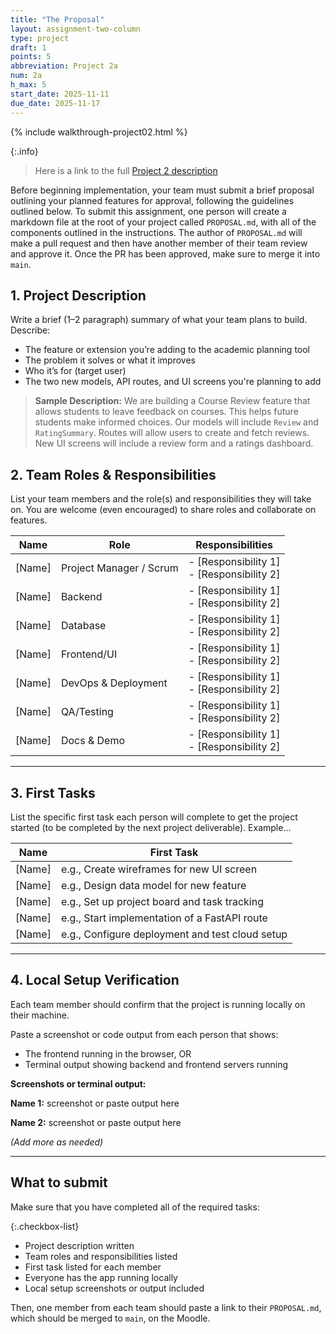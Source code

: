 ```yaml
---
title: "The Proposal"
layout: assignment-two-column
type: project
draft: 1
points: 5
abbreviation: Project 2a
num: 2a
h_max: 5
start_date: 2025-11-11
due_date: 2025-11-17
---
```


{% include walkthrough-project02.html %}


{:.info}
> Here is a link to the full [Project 2 description](project02)

Before beginning implementation, your team must submit a brief proposal outlining your planned features for approval, following the guidelines outlined below. To submit this assignment, one person will create a markdown file at the root of your project called `PROPOSAL.md`, with all of the components outlined in the instructions. The author of `PROPOSAL.md` will make a pull request and then have another member of their team review and approve it. Once the PR has been approved, make sure to merge it into `main`.


## 1. Project Description

Write a brief (1–2 paragraph) summary of what your team plans to build. Describe:

- The feature or extension you’re adding to the academic planning tool
- The problem it solves or what it improves
- Who it’s for (target user)
- The two new models, API routes, and UI screens you're planning to add


> **Sample Description:**
> We are building a Course Review feature that allows students to leave feedback on courses. This helps future students make informed choices. Our models will include `Review` and `RatingSummary`. Routes will allow users to create and fetch reviews. New UI screens will include a review form and a ratings dashboard.



## 2. Team Roles & Responsibilities
List your team members and the role(s) and responsibilities they will take on. You are welcome (even encouraged) to share roles and collaborate on features.

| Name         | Role                    | Responsibilities |
|--------------|--------------------------|------------------|
| [Name]       | Project Manager / Scrum | - [Responsibility 1] <br> - [Responsibility 2] |
| [Name]       | Backend             | - [Responsibility 1] <br> - [Responsibility 2] |
| [Name]       | Database            | - [Responsibility 1] <br> - [Responsibility 2] |
| [Name]       | Frontend/UI         | - [Responsibility 1] <br> - [Responsibility 2] |
| [Name]       | DevOps & Deployment | - [Responsibility 1] <br> - [Responsibility 2] |
| [Name]   | QA/Testing          | - [Responsibility 1] <br> - [Responsibility 2] |
| [Name]   | Docs & Demo         | - [Responsibility 1] <br> - [Responsibility 2] |

---

## 3. First Tasks

List the specific first task each person will complete to get the project started (to be completed by the next project deliverable). Example...

| Name       | First Task |
|------------|------------|
| [Name]     | e.g., Create wireframes for new UI screen |
| [Name]     | e.g., Design data model for new feature |
| [Name]     | e.g., Set up project board and task tracking |
| [Name]     | e.g., Start implementation of a FastAPI route |
| [Name]     | e.g., Configure deployment and test cloud setup |

---

## 4. Local Setup Verification

Each team member should confirm that the project is running locally on their machine.

Paste a screenshot or code output from each person that shows:

- The frontend running in the browser, OR
- Terminal output showing backend and frontend servers running

**Screenshots or terminal output:**

**Name 1:**
screenshot or paste output here

**Name 2:**
screenshot or paste output here

_(Add more as needed)_

---

## What to submit
Make sure that you have completed all of the required tasks:

{:.checkbox-list}
* Project description written
* Team roles and responsibilities listed
* First task listed for each member
* Everyone has the app running locally
* Local setup screenshots or output included

Then, one member from each team should paste a link to their `PROPOSAL.md`, which should be merged to `main`, on the Moodle.
